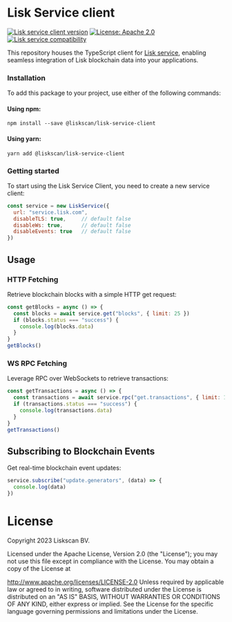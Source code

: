 # Lisk Service client
[![Lisk service client version](https://img.shields.io/github/package-json/v/liskscan/lisk-service-client?color=green)](https://github.com/liskscan/lisk-service-client)
[![License: Apache 2.0](https://img.shields.io/badge/License-Apache%202.0-blue.svg)](http://www.apache.org/licenses/LICENSE-2.0)
[![Lisk service compatibility](https://img.shields.io/badge/lisk--service-0.7.0--beta.0-blue)](https://github.com/liskhq/lisk-service)



This repository houses the TypeScript client for [Lisk service](https://github.com/liskhq/lisk-service), enabling seamless integration of Lisk blockchain data into your applications.

### Installation
To add this package to your project, use either of the following commands:

#### Using npm:
```cli
npm install --save @liskscan/lisk-service-client
```
#### Using yarn:
```cli
yarn add @liskscan/lisk-service-client
```

### Getting started
To start using the Lisk Service Client, you need to create a new service client:
```js
const service = new LiskService({
  url: "service.lisk.com",
  disableTLS: true,     // default false
  disableWs: true,      // default false
  disableEvents: true   // default false
})
```
## Usage
### HTTP Fetching
Retrieve blockchain blocks with a simple HTTP get request:
```js
const getBlocks = async () => {
  const blocks = await service.get("blocks", { limit: 25 })
  if (blocks.status === "success") {
    console.log(blocks.data)
  }
}
getBlocks()
```
### WS RPC Fetching
Leverage RPC over WebSockets to retrieve transactions:
```js
const getTransactions = async () => {
  const transactions = await service.rpc("get.transactions", { limit: 10 })
  if (transactions.status === "success") {
    console.log(transactions.data)
  }
}
getTransactions()
```````

## Subscribing to Blockchain Events
Get real-time blockchain event updates:
```js
service.subscribe("update.generators", (data) => {
  console.log(data)
})
```````

# License
Copyright 2023 Liskscan BV.

Licensed under the Apache License, Version 2.0 (the "License"); you may not use this file except in compliance with the License. You may obtain a copy of the License at

http://www.apache.org/licenses/LICENSE-2.0
Unless required by applicable law or agreed to in writing, software distributed under the License is distributed on an "AS IS" BASIS, WITHOUT WARRANTIES OR CONDITIONS OF ANY KIND, either express or implied. See the License for the specific language governing permissions and limitations under the License.

